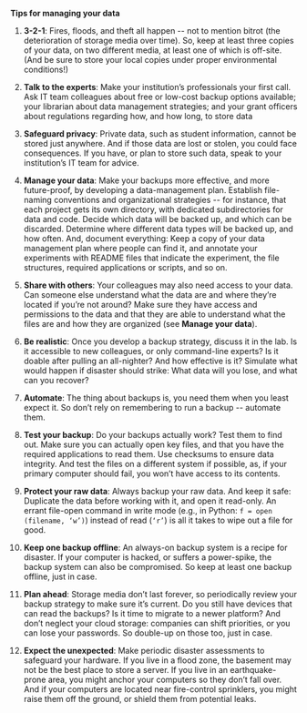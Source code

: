 **Tips for managing your data**

1. **3-2-1**: Fires, floods, and theft all happen -- not to mention bitrot (the deterioration of storage media over time). So, keep at least three copies of your data, on two different media, at least one of which is off-site. (And be sure to store your local copies under proper environmental conditions!)

2. **Talk to the experts**: Make your institution’s professionals your first call. Ask IT team colleagues about free or low-cost backup options available; your librarian about data management strategies; and your grant officers about regulations regarding how, and how long, to store data

3. **Safeguard privacy**: Private data, such as student information, cannot be stored just anywhere. And if those data are lost or stolen, you could face consequences. If you have, or plan to store such data, speak to your institution’s IT team for advice.

4. **Manage your data**: Make your backups more effective, and more future-proof, by developing a data-management plan. Establish file-naming conventions and organizational strategies -- for instance, that each project gets its own directory, with dedicated subdirectories for data and code. Decide which data will be backed up, and which can be discarded. Determine where different data types will be backed up, and how often. And, document everything: Keep a copy of your data management plan where people can find it, and annotate your experiments with README files that indicate the experiment, the file structures, required applications or scripts, and so on. 

5. **Share with others**: Your colleagues may also need access to your data. Can someone else understand what the data are and where they’re located if you’re not around? Make sure they have access and permissions to the data and that they are able to understand what the files are and how they are organized (see **Manage your data**).

6. **Be realistic**: Once you develop a backup strategy, discuss it in the lab. Is it accessible to new colleagues, or only command-line experts? Is it doable after pulling an all-nighter? And how effective is it? Simulate what would happen if disaster should strike: What data will you lose, and what can you recover?

7. **Automate**: The thing about backups is, you need them when you least expect it. So don’t rely on remembering to run a backup -- automate them.

8. **Test your backup**: Do your backups actually work? Test them to find out. Make sure you can actually open key files, and that you have the required applications to read them. Use checksums to ensure data integrity. And test the files on a different system if possible, as, if your primary computer should fail, you won’t have access to its contents.

9. **Protect your raw data**: Always backup your raw data. And keep it safe: Duplicate the data before working with it, and open it read-only. An errant file-open command in write mode (e.g., in Python: `f = open (filename, ‘w’)`) instead of read (`‘r’`) is all it takes to wipe out a file for good.

10. **Keep one backup offline**: An always-on backup system is a recipe for disaster. If your computer is hacked, or suffers a power-spike, the backup system can also be compromised. So keep at least one backup offline, just in case.

11. **Plan ahead**: Storage media don’t last forever, so periodically review your backup strategy to make sure it’s current. Do you still have devices that can read the backups? Is it time to migrate to a newer platform? And don’t neglect your cloud storage: companies can shift priorities, or you can lose your passwords. So double-up on those too, just in case.

12. **Expect the unexpected**: Make periodic disaster assessments to safeguard your hardware. If you live in a flood zone, the basement may not be the best place to store a server. If you live in an earthquake-prone area, you might anchor your computers so they don’t fall over. And if your computers are located near fire-control sprinklers, you might raise them off the ground, or shield them from potential leaks.
